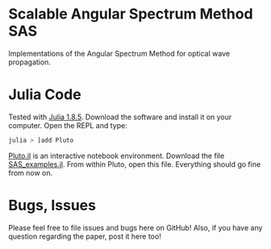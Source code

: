 # Scalable Angular Spectrum Method SAS
Implementations of the Angular Spectrum Method for optical wave propagation.

# Julia Code
Tested with [Julia 1.8.5](https://julialang.org/downloads/). Download the software and install it on your computer.
Open the REPL and type:
```julia
julia > ]add Pluto
```
[Pluto.jl](https://github.com/fonsp/Pluto.jl) is an interactive notebook environment.
Download the file [SAS_examples.jl](SAS_examples.jl). From within Pluto, open this file.
Everything should go fine from now on.



# Bugs, Issues
Please feel free to file issues and bugs here on GitHub! Also, if you have any question regarding the paper, post it here too!
